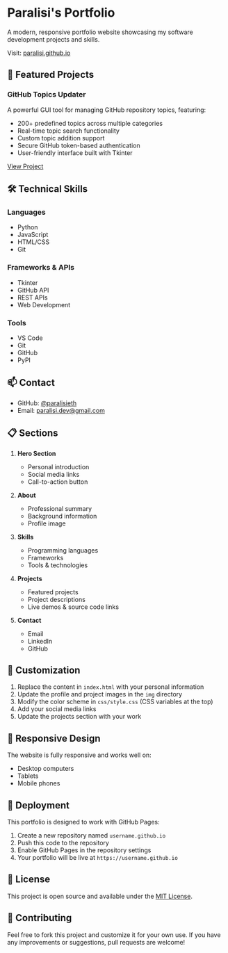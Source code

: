 # Paralisi's Portfolio

A modern, responsive portfolio website showcasing my software development projects and skills.

Visit: [paralisi.github.io](https://paralisi.github.io)

## 🚀 Featured Projects

### GitHub Topics Updater
A powerful GUI tool for managing GitHub repository topics, featuring:
- 200+ predefined topics across multiple categories
- Real-time topic search functionality
- Custom topic addition support
- Secure GitHub token-based authentication
- User-friendly interface built with Tkinter

[View Project](https://github.com/paralisieth/topic-updater)

## 🛠️ Technical Skills

### Languages
- Python
- JavaScript
- HTML/CSS
- Git

### Frameworks & APIs
- Tkinter
- GitHub API
- REST APIs
- Web Development

### Tools
- VS Code
- Git
- GitHub
- PyPI

## 📫 Contact

- GitHub: [@paralisieth](https://github.com/paralisieth)
- Email: paralisi.dev@gmail.com

## 📋 Sections

1. **Hero Section**
   - Personal introduction
   - Social media links
   - Call-to-action button

2. **About**
   - Professional summary
   - Background information
   - Profile image

3. **Skills**
   - Programming languages
   - Frameworks
   - Tools & technologies

4. **Projects**
   - Featured projects
   - Project descriptions
   - Live demos & source code links

5. **Contact**
   - Email
   - LinkedIn
   - GitHub

## 🎨 Customization

1. Replace the content in `index.html` with your personal information
2. Update the profile and project images in the `img` directory
3. Modify the color scheme in `css/style.css` (CSS variables at the top)
4. Add your social media links
5. Update the projects section with your work

## 📱 Responsive Design

The website is fully responsive and works well on:
- Desktop computers
- Tablets
- Mobile phones

## 🚀 Deployment

This portfolio is designed to work with GitHub Pages:

1. Create a new repository named `username.github.io`
2. Push this code to the repository
3. Enable GitHub Pages in the repository settings
4. Your portfolio will be live at `https://username.github.io`

## 📝 License

This project is open source and available under the [MIT License](LICENSE).

## 🤝 Contributing

Feel free to fork this project and customize it for your own use. If you have any improvements or suggestions, pull requests are welcome!
